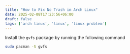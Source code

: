 ```yaml
---
title: "How to Fix No Trash in Arch Linux"
date: 2025-02-08T17:23:56+06:00
draft: false
tags: ['arch linux', 'linux', 'linux problem']
---
```


Install the `gvfs` package by running the following command

```bash
sudo pacman -S gvfs
```
